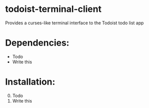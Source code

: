 # todoist-terminal-client
Provides a curses-like terminal interface to the Todoist todo list app

# Dependencies:
 - Todo
 - Write this

# Installation:
0. Todo
1. Write this


